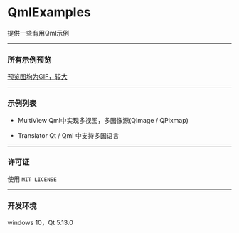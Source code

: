 ﻿# QmlExamples

提供一些有用Qml示例

------

### 所有示例预览

[预览图均为GIF，较大](https://github.com/mengps/QmlExamples/blob/master/demonstrate/demonstrate.md)

------

### 示例列表

 - MultiView Qml中实现多视图，多图像源(QImage / QPixmap)

 - Translator Qt / Qml 中支持多国语言

------

### 许可证

   使用 `MIT LICENSE`

------

### 开发环境

windows 10，Qt 5.13.0